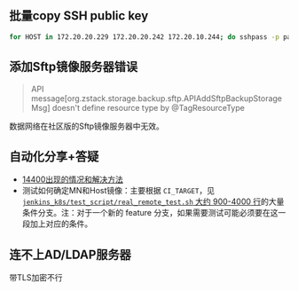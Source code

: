 ## 批量copy SSH public key

```sh
for HOST in 172.20.20.229 172.20.20.242 172.20.10.244; do sshpass -p password0 ssh-copy-id $HOST; done
```

## 添加Sftp镜像服务器错误

> API message[org.zstack.storage.backup.sftp.APIAddSftpBackupStorageMsg] doesn't define resource type by @TagResourceType

数据网络在社区版的Sftp镜像服务器中无效。

## 自动化分享+答疑

* [14400出现的情况和解决方法](http://confluence.zstack.io/pages/viewpage.action?pageId=144801762#reproduce%E6%B5%8B%E8%AF%95%E6%A2%B3%E7%90%86-14400%E5%87%BA%E7%8E%B0%E7%9A%84%E6%83%85%E5%86%B5%E5%92%8C%E8%A7%A3%E5%86%B3%E6%96%B9%E6%B3%95)
* 测试如何确定MN和Host镜像：主要根据 `CI_TARGET`，见 [`jenkins_k8s/test_script/real_remote_test.sh` 大约 900-4000 行](http://dev.zstack.io:9080/zstackio/zstack-ci/blob/45a8c80adfcca812c5b00579f4bf2eb4ca429aea/jenkins_k8s/test_script/real_remote_test.sh#L837-4401)的大量条件分支。注：对于一个新的 feature 分支，如果需要测试可能必须要在这一段加上对应的条件。

## 连不上AD/LDAP服务器

带TLS加密不行